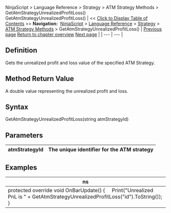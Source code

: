﻿
NinjaScript > Language Reference > Strategy > ATM Strategy Methods > GetAtmStrategyUnrealizedProfitLoss()
GetAtmStrategyUnrealizedProfitLoss()
| << [Click to Display Table of Contents](getatmstrategyunrealizedprofit.md) >> **Navigation:**     [NinjaScript](ninjascript.md) > [Language Reference](language_reference_wip.md) > [Strategy](strategy.md) > [ATM Strategy Methods](atm_strategy_methods.md) > GetAtmStrategyUnrealizedProfitLoss() | [Previous page](getatmstrategystoptargetorders.md) [Return to chapter overview](atm_strategy_methods.md) [Next page](getatmstrategyuniqueid.md) |
| --- | --- |
## Definition
Gets the unrealized profit and loss value of the specified ATM Strategy.
## 
## Method Return Value
A double value representing the unrealized profit and loss.
 
## Syntax
GetAtmStrategyUnrealizedProfitLoss(string atmStrategyId)
 
## 
## Parameters
| atmStrategyId | The unique identifier for the ATM strategy |
| --- | --- |
## 
## 
## Examples
| ns |
| --- |
| protected override void OnBarUpdate() {      Print("Unrealized PnL is " + GetAtmStrategyUnrealizedProfitLoss("id").ToString()); } |

